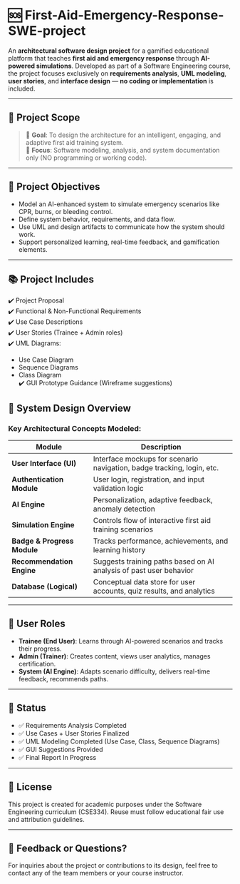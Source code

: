 # 🆘 First-Aid-Emergency-Response-SWE-project

An **architectural software design project** for a gamified educational platform that teaches **first aid and emergency response** through **AI-powered simulations**. Developed as part of a Software Engineering course, the project focuses exclusively on **requirements analysis**, **UML modeling**, **user stories**, and **interface design** — **no coding or implementation** is included.

---

## 📌 Project Scope

> 🎯 **Goal**: To design the architecture for an intelligent, engaging, and adaptive first aid training system.  
> 🔧 **Focus**: Software modeling, analysis, and system documentation only (NO programming or working code).

---

## 🧠 Project Objectives

- Model an AI-enhanced system to simulate emergency scenarios like CPR, burns, or bleeding control.
- Define system behavior, requirements, and data flow.
- Use UML and design artifacts to communicate how the system should work.
- Support personalized learning, real-time feedback, and gamification elements.

---

## 📚 Project Includes

✔️ Project Proposal  
✔️ Functional & Non-Functional Requirements  
✔️ Use Case Descriptions  
✔️ User Stories (Trainee + Admin roles)  
✔️ UML Diagrams:
  - Use Case Diagram  
  - Sequence Diagrams  
  - Class Diagram  
✔️ GUI Prototype Guidance (Wireframe suggestions)

## 🧱 System Design Overview

### Key Architectural Concepts Modeled:
| Module               | Description                                                                 |
|----------------------|-----------------------------------------------------------------------------|
| **User Interface (UI)**         | Interface mockups for scenario navigation, badge tracking, login, etc.   |
| **Authentication Module**      | User login, registration, and input validation logic                     |
| **AI Engine**                  | Personalization, adaptive feedback, anomaly detection                    |
| **Simulation Engine**          | Controls flow of interactive first aid training scenarios                |
| **Badge & Progress Module**    | Tracks performance, achievements, and learning history                   |
| **Recommendation Engine**      | Suggests training paths based on AI analysis of past user behavior       |
| **Database (Logical)**         | Conceptual data store for user accounts, quiz results, and analytics     |

---

## 👤 User Roles

- **Trainee (End User)**: Learns through AI-powered scenarios and tracks their progress.
- **Admin (Trainer)**: Creates content, views user analytics, manages certification.
- **System (AI Engine)**: Adapts scenario difficulty, delivers real-time feedback, recommends paths.

---
## 🎯 Status

- ✅ Requirements Analysis Completed  
- ✅ Use Cases + User Stories Finalized  
- ✅ UML Modeling Completed (Use Case, Class, Sequence Diagrams)  
- ✅ GUI Suggestions Provided  
- ✅ Final Report In Progress  

---

## 📜 License

This project is created for academic purposes under the Software Engineering curriculum (CSE334). Reuse must follow educational fair use and attribution guidelines.

---

## 💬 Feedback or Questions?

For inquiries about the project or contributions to its design, feel free to contact any of the team members or your course instructor.

